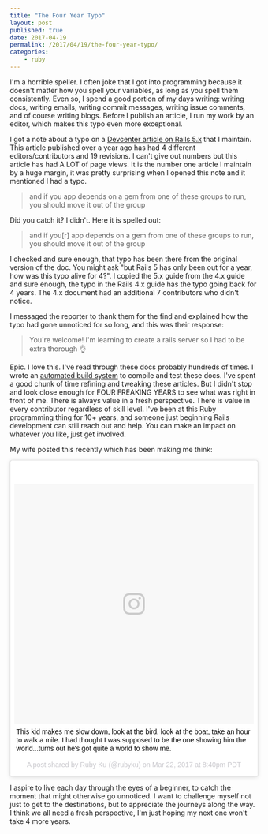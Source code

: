 ```yaml
---
title: "The Four Year Typo"
layout: post
published: true
date: 2017-04-19
permalink: /2017/04/19/the-four-year-typo/
categories:
    - ruby
---
```


I'm a horrible speller. I often joke that I got into programming because it doesn't matter how you spell your variables, as long as you spell them consistently. Even so, I spend a good portion of my days writing: writing docs, writing emails, writing commit messages, writing issue comments, and of course writing blogs. Before I publish an article, I run my work by an editor, which makes this typo even more exceptional.

I got a note about a typo on a [Devcenter article on Rails 5.x](https://devcenter.heroku.com/articles/getting-started-with-rails5) that I maintain. This article published over a year ago has had 4 different editors/contributors and 19 revisions. I can't give out numbers but this article has had A LOT of page views. It is the number one article I maintain by a huge margin, it was pretty surprising when I opened this note and it mentioned I had a typo.

> and if you app depends on a gem from one of these groups to run, you should move it out of the group

Did you catch it? I didn't. Here it is spelled out:

> and if you[r] app depends on a gem from one of these groups to run, you should move it out of the group

I checked and sure enough, that typo has been there from the original version of the doc. You might ask "but Rails 5 has only been out for a year, how was this typo alive for 4?". I copied the 5.x guide from the 4.x guide and sure enough, the typo in the Rails 4.x guide has the typo going back for 4 years. The 4.x document had an additional 7 contributors who didn't notice.

I messaged the reporter to thank them for the find and explained how the typo had gone unnoticed for so long, and this was their response:

> You're welcome! I'm learning to create a rails server so I had to be extra thorough 👌

Epic. I love this. I've read through these docs probably hundreds of times. I wrote an [automated build system](https://github.com/schneems/rundoc) to compile and test these docs. I've spent a good chunk of time refining and tweaking these articles. But I didn't stop and look close enough for FOUR FREAKING YEARS to see what was right in front of me. There is always value in a fresh perspective. There is value in every contributor regardless of skill level. I've been at this Ruby programming thing for 10+ years, and someone just beginning Rails development can still reach out and help. You can make an impact on whatever you like, just get involved.

My wife posted this recently which has been making me think:

 <blockquote class="instagram-media" data-instgrm-captioned data-instgrm-version="7" style=" background:#FFF; border:0; border-radius:3px; box-shadow:0 0 1px 0 rgba(0,0,0,0.5),0 1px 10px 0 rgba(0,0,0,0.15); margin: 1px; max-width:658px; padding:0; width:99.375%; width:-webkit-calc(100% - 2px); width:calc(100% - 2px);"><div style="padding:8px;"> <div style=" background:#F8F8F8; line-height:0; margin-top:40px; padding:50.0% 0; text-align:center; width:100%;"> <div style=" background:url(data:image/png;base64,iVBORw0KGgoAAAANSUhEUgAAACwAAAAsCAMAAAApWqozAAAABGdBTUEAALGPC/xhBQAAAAFzUkdCAK7OHOkAAAAMUExURczMzPf399fX1+bm5mzY9AMAAADiSURBVDjLvZXbEsMgCES5/P8/t9FuRVCRmU73JWlzosgSIIZURCjo/ad+EQJJB4Hv8BFt+IDpQoCx1wjOSBFhh2XssxEIYn3ulI/6MNReE07UIWJEv8UEOWDS88LY97kqyTliJKKtuYBbruAyVh5wOHiXmpi5we58Ek028czwyuQdLKPG1Bkb4NnM+VeAnfHqn1k4+GPT6uGQcvu2h2OVuIf/gWUFyy8OWEpdyZSa3aVCqpVoVvzZZ2VTnn2wU8qzVjDDetO90GSy9mVLqtgYSy231MxrY6I2gGqjrTY0L8fxCxfCBbhWrsYYAAAAAElFTkSuQmCC); display:block; height:44px; margin:0 auto -44px; position:relative; top:-22px; width:44px;"></div></div> <p style=" margin:8px 0 0 0; padding:0 4px;"> <a href="https://www.instagram.com/p/BR90RoIggf3/" style=" color:#000; font-family:Arial,sans-serif; font-size:14px; font-style:normal; font-weight:normal; line-height:17px; text-decoration:none; word-wrap:break-word;" target="_blank">This kid makes me slow down, look at the bird, look at the boat, take an hour to walk a mile. I had thought I was supposed to be the one showing him the world...turns out he&#39;s got quite a world to show me.</a></p> <p style=" color:#c9c8cd; font-family:Arial,sans-serif; font-size:14px; line-height:17px; margin-bottom:0; margin-top:8px; overflow:hidden; padding:8px 0 7px; text-align:center; text-overflow:ellipsis; white-space:nowrap;">A post shared by Ruby Ku (@rubyku) on <time style=" font-family:Arial,sans-serif; font-size:14px; line-height:17px;" datetime="2017-03-23T03:40:24+00:00">Mar 22, 2017 at 8:40pm PDT</time></p></div></blockquote> <script async defer src="//platform.instagram.com/en_US/embeds.js"></script>

I aspire to live each day through the eyes of a beginner, to catch the moment that might otherwise go unnoticed. I want to challenge myself not just to get to the destinations, but to appreciate the journeys along the way. I think we all need a fresh perspective, I'm just hoping my next one won't take 4 more years.
